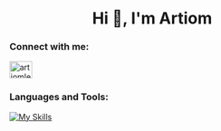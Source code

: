 <h1 align="center">Hi 👋, I'm Artiom</h1>

<h3 align="left">Connect with me:</h3>
<p align="left">
<a href="https://linkedin.com/in/artiomleo" target="blank"><img align="center" src="https://raw.githubusercontent.com/rahuldkjain/github-profile-readme-generator/master/src/images/icons/Social/linked-in-alt.svg" alt="artiomleo" height="30" width="40" /></a>
</p>

<h3 align="left">Languages and Tools:</h3>

[![My Skills](https://skillicons.dev/icons?i=azure,bash,bootstrap,css,docker,figma,git,githubactions,gulp,html,js,jquery,laravel,mongodb,mysql,netlify,nextjs,nuxtjs,php,postman,react,sass,sentry,svg,tailwind,ts,vite,vue,webpack&perline=15)](https://skillicons.dev)
